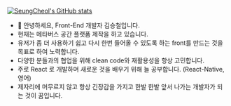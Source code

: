 <!---
- 👋 안녕하세요, Front-End 개발자 김승철입니다.
- 현재 RS-Team에서 재직하고 있습니다.
- 유저가 좀 더 사용하기 쉽고 다시 한번 들어올 수 있도록 하는 front를 만드는 것을 목표로 하여 노력합니다.
- 다양한 분들과의 협업을 위해 clean code와 재활용성을 항상 고민합니다.
- 제자리에 머무르지 않고 항상 긴장감을 가지고 한발 한발 앞서 나가는 개발자가 되는 것이 꿈입니다.
--->
<!---
zjh1687/zjh1687 is a ✨ special ✨ repository because its `README.md` (this file) appears on your GitHub profile.
You can click the Preview link to take a look at your changes.
--->
[![SeungCheol's GitHub stats](https://github-readme-stats.vercel.app/api?username=zjh1687&show_icons=true&theme=radical)](https://github.com/anuraghazra/github-readme-stats)


- 👋 안녕하세요, Front-End 개발자 김승철입니다.
- 현재는 메타버스 공간 플랫폼 제작을 하고 있습니다.
- 유저가 좀 더 사용하기 쉽고 다시 한번 들어올 수 있도록 하는 front를 만드는 것을 목표로 하여 노력합니다.
- 다양한 분들과의 협업을 위해 clean code와 재활용성을 항상 고민합니다.
- 주로 React 로 개발하며 새로운 것을 배우기 위해 늘 공부합니다. (React-Native, 영어)
- 제자리에 머무르지 않고 항상 긴장감을 가지고 한발 한발 앞서 나가는 개발자가 되는 것이 꿈입니다. 
